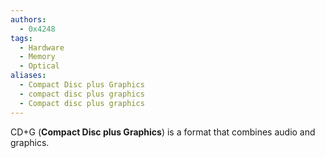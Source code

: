 ```yaml
---
authors:
  - 0x4248
tags:
  - Hardware
  - Memory
  - Optical
aliases:
  - Compact Disc plus Graphics
  - compact disc plus graphics
  - Compact disc plus graphics
---
```

CD+G (**Compact Disc plus Graphics**) is a format that combines audio and graphics.